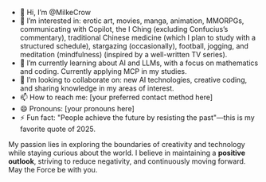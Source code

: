- 👋 Hi, I’m @MilkeCrow
- 👀 I’m interested in: erotic art, movies, manga, animation, MMORPGs, communicating with Copilot, the I Ching (excluding Confucius’s commentary), traditional Chinese medicine (which I plan to study with a structured schedule), stargazing (occasionally), football, jogging, and meditation (mindfulness) (inspired by a well-written TV series).
- 🌱 I’m currently learning about AI and LLMs, with a focus on mathematics and coding. Currently applying MCP in my studies.
- 💞️ I’m looking to collaborate on: new AI technologies, creative coding, and sharing knowledge in my areas of interest.
- 📫 How to reach me: [your preferred contact method here]
- 😄 Pronouns: [your pronouns here]
- ⚡ Fun fact: "People achieve the future by resisting the past"—this is my favorite quote of 2025.

My passion lies in exploring the boundaries of creativity and technology while staying curious about the world. I believe in maintaining a **positive outlook**, striving to reduce negativity, and continuously moving forward. May the Force be with you.

<!---
MilkeCrow/MilkeCrow is a ✨ special ✨ repository because its `README.md` (this file) appears on your GitHub profile.
You can click the Preview link to take a look at your changes.
--->
